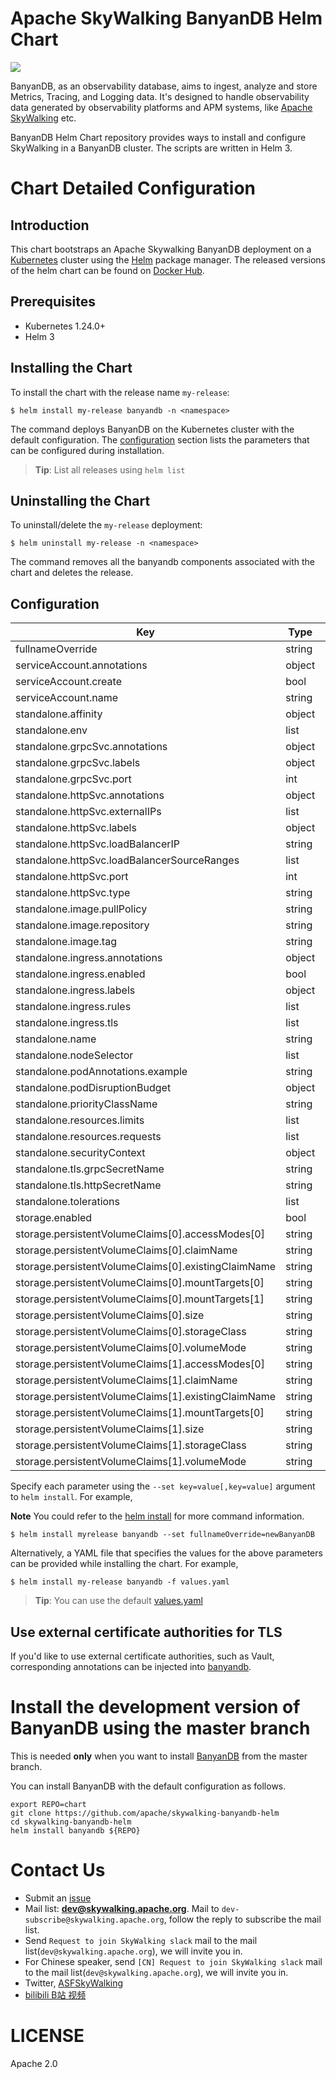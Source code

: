 Apache SkyWalking BanyanDB Helm Chart
==========


![](https://github.com/apache/skywalking-banyandb-helm/workflows/Build/badge.svg?branch=master)

BanyanDB, as an observability database, aims to ingest, analyze and store Metrics, Tracing, and Logging data.
It's designed to handle observability data generated by observability platforms and APM systems, like [Apache SkyWalking](https://github.com/apache/skywalking) etc.

BanyanDB Helm Chart repository provides ways to install and configure SkyWalking in a BanyanDB cluster. The scripts are written in Helm 3.

# Chart Detailed Configuration

## Introduction

This chart bootstraps an Apache Skywalking BanyanDB deployment on a [Kubernetes](http://kubernetes.io) cluster using the [Helm](https://helm.sh) package manager.
The released versions of the helm chart can be found on [Docker Hub](https://hub.docker.com/r/apache/skywalking-banyandb-helm).

## Prerequisites

 - Kubernetes 1.24.0+
 - Helm 3

## Installing the Chart

To install the chart with the release name `my-release`:

```shell
$ helm install my-release banyandb -n <namespace>
```

The command deploys BanyanDB on the Kubernetes cluster with the default configuration. The [configuration](#configuration) section lists the parameters that can be configured during installation.

> **Tip**: List all releases using `helm list`

## Uninstalling the Chart

To uninstall/delete the `my-release` deployment:

```shell
$ helm uninstall my-release -n <namespace>
```

The command removes all the banyandb components associated with the chart and deletes the release.

## Configuration

| Key | Type | Default | Description |
|-----|------|---------|-------------|
| fullnameOverride | string | `"banyandb"` |  |
| serviceAccount.annotations | object | `{}` |  |
| serviceAccount.create | bool | `true` |  |
| serviceAccount.name | string | `""` |  |
| standalone.affinity | object | `{}` |  |
| standalone.env | list | `[]` |  |
| standalone.grpcSvc.annotations | object | `{}` |  |
| standalone.grpcSvc.labels | object | `{}` |  |
| standalone.grpcSvc.port | int | `17912` |  |
| standalone.httpSvc.annotations | object | `{}` |  |
| standalone.httpSvc.externalIPs | list | `[]` |  |
| standalone.httpSvc.labels | object | `{}` |  |
| standalone.httpSvc.loadBalancerIP | string | `nil` |  |
| standalone.httpSvc.loadBalancerSourceRanges | list | `[]` |  |
| standalone.httpSvc.port | int | `17913` |  |
| standalone.httpSvc.type | string | `"LoadBalancer"` |  |
| standalone.image.pullPolicy | string | `"IfNotPresent"` |  |
| standalone.image.repository | string | `"ghcr.io/apache/skywalking-banyandb"` |  |
| standalone.image.tag | string | `"eecd29e71bc07d07f22aea1496d80dc76a2b2f90"` |  |
| standalone.ingress.annotations | object | `{}` |  |
| standalone.ingress.enabled | bool | `false` |  |
| standalone.ingress.labels | object | `{}` |  |
| standalone.ingress.rules | list | `[]` |  |
| standalone.ingress.tls | list | `[]` |  |
| standalone.name | string | `"banyandb"` |  |
| standalone.nodeSelector | list | `[]` |  |
| standalone.podAnnotations.example | string | `"banyandb-foo"` |  |
| standalone.podDisruptionBudget | object | `{}` |  |
| standalone.priorityClassName | string | `""` |  |
| standalone.resources.limits | list | `[]` |  |
| standalone.resources.requests | list | `[]` |  |
| standalone.securityContext | object | `{}` |  |
| standalone.tls.grpcSecretName | string | `""` |  |
| standalone.tls.httpSecretName | string | `""` |  |
| standalone.tolerations | list | `[]` |  |
| storage.enabled | bool | `false` |  |
| storage.persistentVolumeClaims[0].accessModes[0] | string | `"ReadWriteOnce"` |  |
| storage.persistentVolumeClaims[0].claimName | string | `"data"` |  |
| storage.persistentVolumeClaims[0].existingClaimName | string | `nil` |  |
| storage.persistentVolumeClaims[0].mountTargets[0] | string | `"measure"` |  |
| storage.persistentVolumeClaims[0].mountTargets[1] | string | `"stream"` |  |
| storage.persistentVolumeClaims[0].size | string | `"200Gi"` |  |
| storage.persistentVolumeClaims[0].storageClass | string | `nil` |  |
| storage.persistentVolumeClaims[0].volumeMode | string | `"Filesystem"` |  |
| storage.persistentVolumeClaims[1].accessModes[0] | string | `"ReadWriteOnce"` |  |
| storage.persistentVolumeClaims[1].claimName | string | `"meta"` |  |
| storage.persistentVolumeClaims[1].existingClaimName | string | `nil` |  |
| storage.persistentVolumeClaims[1].mountTargets[0] | string | `"metadata"` |  |
| storage.persistentVolumeClaims[1].size | string | `"10Gi"` |  |
| storage.persistentVolumeClaims[1].storageClass | string | `nil` |  |
| storage.persistentVolumeClaims[1].volumeMode | string | `"Filesystem"` |  |

Specify each parameter using the `--set key=value[,key=value]` argument to `helm install`. For example,

**Note** You could refer to the [helm install](https://helm.sh/docs/helm/helm_install/) for more command information.

```console
$ helm install myrelease banyandb --set fullnameOverride=newBanyanDB
```

Alternatively, a YAML file that specifies the values for the above parameters can be provided while installing the chart. For example,

```console
$ helm install my-release banyandb -f values.yaml
```

> **Tip**: You can use the default [values.yaml](chart/values.yaml)

## Use external certificate authorities for TLS
If you'd like to use external certificate authorities, such as Vault, corresponding annotations can be injected into [banyandb](./chart/templates/statefulset.yaml).

# Install the development version of BanyanDB using the master branch
This is needed **only** when you want to install [BanyanDB](https://github.com/apache/skywalking-banyandb/tree/main) from the master branch. 

You can install BanyanDB with the default configuration as follows.

```shell script
export REPO=chart
git clone https://github.com/apache/skywalking-banyandb-helm
cd skywalking-banyandb-helm
helm install banyandb ${REPO}
```

# Contact Us
* Submit an [issue](https://github.com/apache/skywalking/issues)
* Mail list: **dev@skywalking.apache.org**. Mail to `dev-subscribe@skywalking.apache.org`, follow the reply to subscribe the mail list.
* Send `Request to join SkyWalking slack` mail to the mail list(`dev@skywalking.apache.org`), we will invite you in.
* For Chinese speaker, send `[CN] Request to join SkyWalking slack` mail to the mail list(`dev@skywalking.apache.org`), we will invite you in.
* Twitter, [ASFSkyWalking](https://twitter.com/AsfSkyWalking)
* [bilibili B站 视频](https://space.bilibili.com/390683219)

# LICENSE
Apache 2.0
